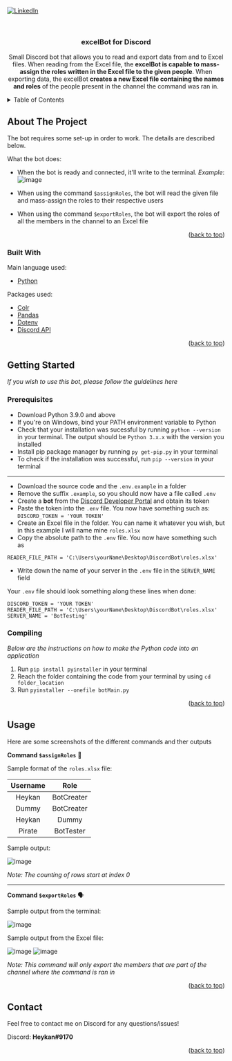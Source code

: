 <div id="top"></div>
<!--
*** This template is not my own.
*** Credits go to the original creators: https://github.com/othneildrew/Best-README-Template
-->

[![LinkedIn][linkedin-shield]][linkedin-url]



<br />
<div align="center">

  <h3 align="center">excelBot for Discord</h3>

  <p align="center">
    Small Discord bot that allows you to read and export data from and to Excel files. 
    When reading from the Excel file, the <b>excelBot is capable to mass-assign the roles written in the Excel file to the given people</b>.
    When exporting data, the excelBot <b>creates a new Excel file containing the names and roles</b> of the people present in the channel the command was ran in.
  </p>
</div>



<!-- TABLE OF CONTENTS -->
<details>
  <summary>Table of Contents</summary>
  <ol>
    <li>
      <a href="#about-the-project">About The Project</a>
      <ul>
        <li><a href="#built-with">Built With</a></li>
      </ul>
    </li>
    <li>
      <a href="#getting-started">Getting Started</a>
      <ul>
        <li><a href="#prerequisites">Prerequisites</a></li>
        <li><a href="#Compiling">Compiling</a></li>
      </ul>
    </li>
    <li><a href="#usage">Usage</a></li>
    <li><a href="#contact">Contact</a></li>
  </ol>
</details>



<!-- ABOUT THE PROJECT -->
## About The Project

The bot requires some set-up in order to work. The details are described below.

What the bot does:
* When the bot is ready and connected, it'll write to the terminal.   *Example*: 
![image](https://user-images.githubusercontent.com/74076551/170096302-40ba4a1d-e187-4703-a159-a8f31ac9ad2b.png)


* When using the command `$assignRoles`, the bot will read the given file and mass-assign the roles to their respective users


* When using the command `$exportRoles`, the bot will export the roles of all the members in the channel to an Excel file


<p align="right">(<a href="#top">back to top</a>)</p>



### Built With

Main language used:

* [Python](https://python.org/)


Packages used:

* [Colr](https://pypi.org/project/Colr/)
* [Pandas](https://pandas.pydata.org/)
* [Dotenv](https://pypi.org/project/python-dotenv/)
* [Discord API](https://discord.com/developers/docs/intro)

<p align="right">(<a href="#top">back to top</a>)</p>



<!-- GETTING STARTED -->
## Getting Started

_If you wish to use this bot, please follow the guidelines here_

### Prerequisites

* Download Python 3.9.0 and above
* If you're on Windows, bind your PATH environment variable to Python
* Check that your installation was sucessful by running `python --version` in your terminal. The output should be `Python 3.x.x` with the version you installed
* Install pip package manager by running `py get-pip.py` in your terminal
* To check if the installation was successful, run `pip --version` in your terminal 




_________________________________________________________________________________________________________________________


* Download the source code and the `.env.example` in a folder
* Remove the suffix `.example`, so you should now have a file called `.env`
* Create a **bot** from the [Discord Developer Portal](https://discord.com/developers/docs/intro) and obtain its token
* Paste the token into the `.env` file. You now have something such as: `DISCORD_TOKEN = 'YOUR TOKEN'`
* Create an Excel file in the folder. You can name it whatever you wish, but in this example I will name mine `roles.xlsx`
* Copy the absolute path to the `.env` file. You now have something such as 

`READER_FILE_PATH = 'C:\Users\yourName\Desktop\DiscordBot\roles.xlsx'`



* Write down the name of your server in the `.env` file in the `SERVER_NAME` field




Your `.env` file should look something along these lines when done:

```
DISCORD_TOKEN = 'YOUR TOKEN'
READER_FILE_PATH = 'C:\Users\yourName\Desktop\DiscordBot\roles.xlsx'
SERVER_NAME = 'BotTesting'
```

### Compiling

_Below are the instructions on how to make the Python code into an application_

1. Run `pip install pyinstaller` in your terminal
2. Reach the folder containing the code from your terminal by using `cd folder_location`
3. Run `pyinstaller --onefile botMain.py`


<p align="right">(<a href="#top">back to top</a>)</p>



<!-- USAGE EXAMPLES -->
## Usage

Here are some screenshots of the different commands and ther outputs




**Command `$assignRoles`** :footprints:


Sample format of the `roles.xlsx` file:

| Username | Role |
| :---:   | :-: | 
| Heykan | BotCreater |
| Dummy  | BotCreater |
| Heykan | Dummy      |
| Pirate | BotTester  |





Sample output:


![image](https://user-images.githubusercontent.com/74076551/170108213-b59ebd68-9488-4d2b-8ebb-21244fd53acd.png)



_Note: The counting of rows start at index 0_




____________________




**Command `$exportRoles`** :speaking_head:


Sample output from the terminal:


![image](https://user-images.githubusercontent.com/74076551/170109707-30094450-36ea-416b-9a85-c2fb7819d59f.png)



Sample output from the Excel file:

![image](https://user-images.githubusercontent.com/74076551/170109849-b1ec9d34-c9cd-4677-b869-6f1acb030322.png)
![image](https://user-images.githubusercontent.com/74076551/170109962-0a0a90e7-3725-47c8-b0f9-430a7cd44ef9.png)



_Note: This command will only export the members that are part of the channel where the command is ran in_



<p align="right">(<a href="#top">back to top</a>)</p>





<!-- CONTACT -->
## Contact

Feel free to contact me on Discord for any questions/issues!

Discord: **Heykan#9170**

<p align="right">(<a href="#top">back to top</a>)</p>



<!-- MARKDOWN LINKS & IMAGES -->
[linkedin-shield]: https://img.shields.io/badge/-LinkedIn-black.svg?style=for-the-badge&logo=linkedin&colorB=555
[linkedin-url]: [https://linkedin.com/in/othneildrew](https://www.linkedin.com/in/irismariaradu/)

